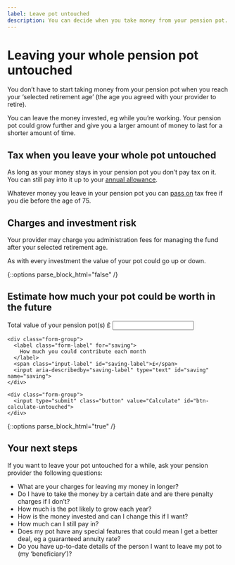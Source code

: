 ```yaml
---
label: Leave pot untouched
description: You can decide when you take money from your pension pot.
---
```

<div class="circle circle--m circle--leave-pot-untouched"></div>

# Leaving your whole pension pot untouched

You don’t have to start taking money from your pension pot when you reach your ‘selected retirement age’ (the age you agreed with your provider to retire).

You can leave the money invested, eg while you’re working. Your pension pot could grow further and give you a larger amount of money to last for a shorter amount of time.

## Tax when you leave your whole pot untouched

As long as your money stays in your pension pot you don’t pay tax on it. You can still pay into it up to your [annual allowance](https://www.gov.uk/tax-on-your-private-pension/annual-allowance).

Whatever money you leave in your pension pot you can [pass on](/when-you-die) tax free if you die before the age of 75.

## Charges and investment risk

Your provider may charge you administration fees for managing the fund after your selected retirement age.

As with every investment the value of your pot could go up or down.

{::options parse_block_html="false" /}
<div class="calculator calculator--in-article js-leave-pot-untouched-calculator">
  <h2>Estimate how much your pot could be worth in the future</h2>

  <form action="/leave-pot-untouched/results" method="get">
    <div class="form-group">
      <label class="form-label" for="pot">
        Total value of your pension pot(s)
      </label>
      <span class="input-label" id="saving-label">£</span>
      <input aria-describedby="pot-label" type="text" id="pot" name="pot">
    </div>

    <div class="form-group">
      <label class="form-label" for="saving">
        How much you could contribute each month
      </label>
      <span class="input-label" id="saving-label">£</span>
      <input aria-describedby="saving-label" type="text" id="saving" name="saving">
    </div>

    <div class="form-group">
      <input type="submit" class="button" value="Calculate" id="btn-calculate-untouched">
    </div>
  </form>
</div>
{::options parse_block_html="true" /}

## Your next steps

If you want to leave your pot untouched for a while, ask your pension provider the following questions:

- What are your charges for leaving my money in longer?
- Do I have to take the money by a certain date and are there penalty charges if I don’t?
- How much is the pot likely to grow each year?
- How is the money invested and can I change this if I want?
- How much can I still pay in?
- Does my pot have any special features that could mean I get a better deal, eg a guaranteed annuity rate?
- Do you have up-to-date details of the person I want to leave my pot to (my ‘beneficiary’)?

